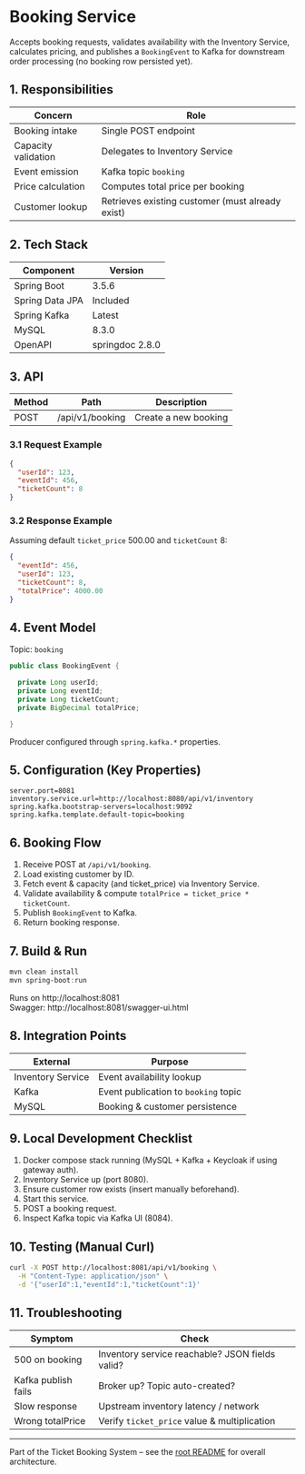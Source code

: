 # Booking Service

Accepts booking requests, validates availability with the Inventory Service, calculates pricing, and publishes a `BookingEvent` to Kafka for downstream order processing (no booking row persisted yet).

## 1. Responsibilities
| Concern | Role |
|---------|-----|
| Booking intake | Single POST endpoint |
| Capacity validation | Delegates to Inventory Service |
| Event emission | Kafka topic `booking` |
| Price calculation | Computes total price per booking |
| Customer lookup | Retrieves existing customer (must already exist) |

## 2. Tech Stack
| Component | Version |
|-----------|---------|
| Spring Boot | 3.5.6 |
| Spring Data JPA | Included |
| Spring Kafka | Latest |
| MySQL | 8.3.0 |
| OpenAPI | springdoc 2.8.0 |

## 3. API
| Method | Path | Description |
|--------|------|-------------|
| POST | /api/v1/booking | Create a new booking |

### 3.1 Request Example
```json
{
  "userId": 123,
  "eventId": 456,
  "ticketCount": 8
}
```

### 3.2 Response Example
Assuming default `ticket_price` 500.00 and `ticketCount` 8:
```json
{
  "eventId": 456,
  "userId": 123,
  "ticketCount": 8,
  "totalPrice": 4000.00
}
```

## 4. Event Model
Topic: `booking`
```java
public class BookingEvent {

  private Long userId;
  private Long eventId;
  private Long ticketCount;
  private BigDecimal totalPrice;

}
```
Producer configured through `spring.kafka.*` properties.

## 5. Configuration (Key Properties)
```properties
server.port=8081
inventory.service.url=http://localhost:8080/api/v1/inventory
spring.kafka.bootstrap-servers=localhost:9092
spring.kafka.template.default-topic=booking
```

## 6. Booking Flow
1. Receive POST at `/api/v1/booking`.
2. Load existing customer by ID.
3. Fetch event & capacity (and ticket_price) via Inventory Service.
4. Validate availability & compute `totalPrice = ticket_price * ticketCount`.
5. Publish `BookingEvent` to Kafka.
6. Return booking response.

## 7. Build & Run
```powershell
mvn clean install
mvn spring-boot:run
```
Runs on http://localhost:8081
<br>
Swagger: http://localhost:8081/swagger-ui.html

## 8. Integration Points
| External | Purpose |
|----------|---------|
| Inventory Service | Event availability lookup |
| Kafka | Event publication to `booking` topic |
| MySQL | Booking & customer persistence |

## 9. Local Development Checklist
1. Docker compose stack running (MySQL + Kafka + Keycloak if using gateway auth).
2. Inventory Service up (port 8080).
3. Ensure customer row exists (insert manually beforehand).
4. Start this service.
5. POST a booking request.
6. Inspect Kafka topic via Kafka UI (8084).

## 10. Testing (Manual Curl)
```bash
curl -X POST http://localhost:8081/api/v1/booking \
  -H "Content-Type: application/json" \
  -d '{"userId":1,"eventId":1,"ticketCount":1}'
```

## 11. Troubleshooting
| Symptom | Check |
|---------|-------|
| 500 on booking | Inventory service reachable? JSON fields valid? |
| Kafka publish fails | Broker up? Topic auto-created? |
| Slow response | Upstream inventory latency / network |
| Wrong totalPrice | Verify `ticket_price` value & multiplication |


---
Part of the Ticket Booking System – see the [root README](../README.md) for overall architecture.
